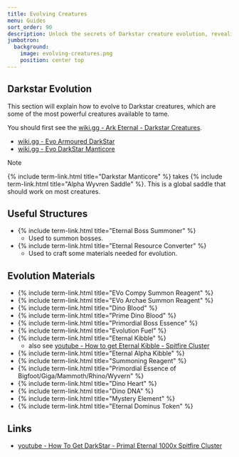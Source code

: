 ```yaml
---
title: Evolving Creatures
menu: Guides
sort_order: 90
description: Unlock the secrets of Darkstar creature evolution, revealing the path to capturing the strength of these formidable beings.
jumbotron:
  background:
    image: evolving-creatures.png
    position: center top
---
```


## Darkstar Evolution

This section will explain how to evolve to Darkstar creatures, which are some of the most powerful creatures available to tame.

You should first see the [wiki.gg - Ark Eternal - Darkstar Creatures](https://ark.wiki.gg/wiki/Mod:Ark_Eternal#DarkStar_Creatures).
- [wiki.gg - Evo Armoured DarkStar](https://ark.wiki.gg/wiki/Mod:Ark_Eternal/Evo_Armoured_DarkStar_(Tamed))
- [wiki.gg - Evo DarkStar Manticore](https://ark.wiki.gg/wiki/Mod:Ark_Eternal/Evo_Darkstar_Manticore)

<div class="markdown-alert markdown-alert-tip">
<p class="markdown-alert-title">Note</p>
<p>{% include term-link.html title="Darkstar Manticore" %} takes {% include term-link.html title="Alpha Wyvren Saddle" %}. This is a global saddle that should work on most creatures.</p>
</div>

## Useful Structures

- {% include term-link.html title="Eternal Boss Summoner" %}
  - Used to summon bosses.
- {% include term-link.html title="Eternal Resource Converter" %}
  - Used to craft some materials needed for evolution.

## Evolution Materials

- {% include term-link.html title="EVo Compy Summon Reagent" %}
- {% include term-link.html title="EVo Archae Summon Reagent" %}
- {% include term-link.html title="Dino Blood" %}
- {% include term-link.html title="Prime Dino Blood" %}
- {% include term-link.html title="Primordial Boss Essence" %}
- {% include term-link.html title="Evolution Fuel" %}
- {% include term-link.html title="Eternal Kibble" %}
  - also see [youtube - How to get Eternal Kibble - Spitfire Cluster](https://www.youtube.com/watch?v=3iwI2IeBDCg)  
- {% include term-link.html title="Eternal Alpha Kibble" %}
- {% include term-link.html title="Summoning Reagent" %}
- {% include term-link.html title="Primordial Essence of Bigfoot/Giga/Mammoth/Rhino/Wyvern" %}
- {% include term-link.html title="Dino Heart" %}
- {% include term-link.html title="Dino DNA" %}
- {% include term-link.html title="Mystery Element" %}
- {% include term-link.html title="Eternal Dominus Token" %}

## Links

- [youtube - How To Get DarkStar - Primal Eternal 1000x Spitfire Cluster](https://www.youtube.com/watch?v=OzeiUEp0ViQ)